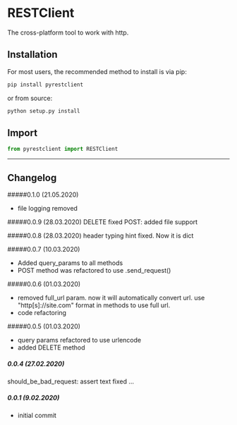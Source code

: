 # RESTClient
The cross-platform tool to work with http.


## Installation
For most users, the recommended method to install is via pip:
```cmd
pip install pyrestclient
```

or from source:

```cmd
python setup.py install
```

## Import
```python
from pyrestclient import RESTClient
```
---

## Changelog
#####0.1.0 (21.05.2020)
- file logging removed

#####0.0.9 (28.03.2020)
DELETE fixed
POST: added file support

#####0.0.8 (28.03.2020)
header typing hint fixed. Now it is dict

#####0.0.7 (10.03.2020)
- Added query_params to all methods
- POST method was refactored to use .send_request()


#####0.0.6 (01.03.2020)
- removed full_url param. now it will automatically convert url. use "http[s]://site.com" format in methods to use full url.
- code refactoring

#####0.0.5 (01.03.2020)
- query params refactored to use urlencode
- added DELETE method

##### 0.0.4 (27.02.2020)
should_be_bad_request: assert text fixed
...

##### 0.0.1 (9.02.2020)
- initial commit